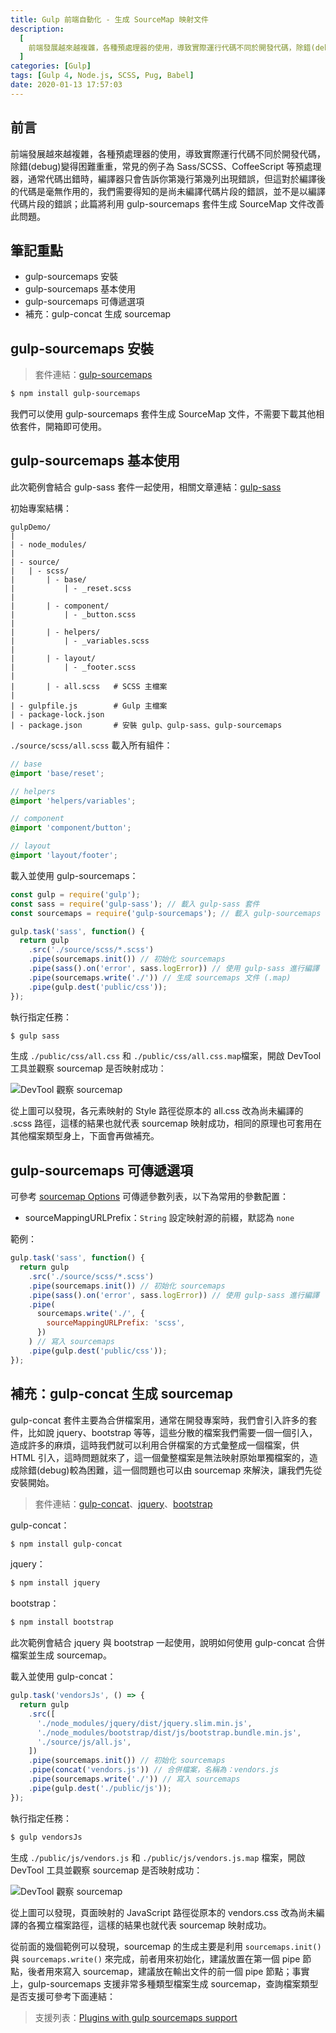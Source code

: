 ```yaml
---
title: Gulp 前端自動化 - 生成 SourceMap 映射文件
description:
  [
    前端發展越來越複雜，各種預處理器的使用，導致實際運行代碼不同於開發代碼，除錯(debug)變得困難重重，常見的例子為 Sass/SCSS、CoffeeScript 等預處理器，通常代碼出錯時，編譯器只會告訴你第幾行第幾列出現錯誤，但這對於編譯後的代碼是毫無作用的，我們需要得知的是尚未編譯代碼片段的錯誤，並不是以編譯代碼片段的錯誤。此篇將利用 gulp-sourcemaps 套件生成 SourceMap 文件改善此問題。,
  ]
categories: [Gulp]
tags: [Gulp 4, Node.js, SCSS, Pug, Babel]
date: 2020-01-13 17:57:03
---
```


## 前言

前端發展越來越複雜，各種預處理器的使用，導致實際運行代碼不同於開發代碼，除錯(debug)變得困難重重，常見的例子為 Sass/SCSS、CoffeeScript 等預處理器，通常代碼出錯時，編譯器只會告訴你第幾行第幾列出現錯誤，但這對於編譯後的代碼是毫無作用的，我們需要得知的是尚未編譯代碼片段的錯誤，並不是以編譯代碼片段的錯誤；此篇將利用 gulp-sourcemaps 套件生成 SourceMap 文件改善此問題。

## 筆記重點

- gulp-sourcemaps 安裝
- gulp-sourcemaps 基本使用
- gulp-sourcemaps 可傳遞選項
- 補充：gulp-concat 生成 sourcemap

## gulp-sourcemaps 安裝

> 套件連結：[gulp-sourcemaps](https://www.npmjs.com/package/gulp-sourcemaps)

```bash
$ npm install gulp-sourcemaps
```

我們可以使用 gulp-sourcemaps 套件生成 SourceMap 文件，不需要下載其他相依套件，開箱即可使用。

## gulp-sourcemaps 基本使用

<div class="note warning">此次範例會結合 gulp-sass 套件一起使用，相關文章連結：<a href="https://awdr74100.github.io/2019-12-31-gulp-gulpsass/" target="_blank">gulp-sass</a></div>

初始專案結構：

```plain
gulpDemo/
|
| - node_modules/
|
| - source/
|   | - scss/
|       | - base/
|           | - _reset.scss
|
|       | - component/
|           | - _button.scss
|
|       | - helpers/
|           | - _variables.scss
|
|       | - layout/
|           | - _footer.scss
|
|       | - all.scss   # SCSS 主檔案
|
| - gulpfile.js        # Gulp 主檔案
| - package-lock.json
| - package.json       # 安裝 gulp、gulp-sass、gulp-sourcemaps
```

`./source/scss/all.scss` 載入所有組件：

```scss
// base
@import 'base/reset';

// helpers
@import 'helpers/variables';

// component
@import 'component/button';

// layout
@import 'layout/footer';
```

載入並使用 gulp-sourcemaps：

```js
const gulp = require('gulp');
const sass = require('gulp-sass'); // 載入 gulp-sass 套件
const sourcemaps = require('gulp-sourcemaps'); // 載入 gulp-sourcemaps 套件

gulp.task('sass', function() {
  return gulp
    .src('./source/scss/*.scss')
    .pipe(sourcemaps.init()) // 初始化 sourcemaps
    .pipe(sass().on('error', sass.logError)) // 使用 gulp-sass 進行編譯
    .pipe(sourcemaps.write('./')) // 生成 sourcemaps 文件 (.map)
    .pipe(gulp.dest('public/css'));
});
```

執行指定任務：

```bash
$ gulp sass
```

生成 `./public/css/all.css` 和 `./public/css/all.css.map`檔案，開啟 DevTool 工具並觀察 sourcemap 是否映射成功：

<img src="https://i.imgur.com/C1e8h43.jpg" alt="DevTool 觀察 sourcemap">

從上圖可以發現，各元素映射的 Style 路徑從原本的 all.css 改為尚未編譯的 .scss 路徑，這樣的結果也就代表 sourcemap 映射成功，相同的原理也可套用在其他檔案類型身上，下面會再做補充。

## gulp-sourcemaps 可傳遞選項

可參考 [sourcemap Options](https://www.npmjs.com/package/gulp-sourcemaps#init-options) 可傳遞參數列表，以下為常用的參數配置：

- sourceMappingURLPrefix：`String`
  設定映射源的前綴，默認為 `none`

範例：

```js
gulp.task('sass', function() {
  return gulp
    .src('./source/scss/*.scss')
    .pipe(sourcemaps.init()) // 初始化 sourcemaps
    .pipe(sass().on('error', sass.logError)) // 使用 gulp-sass 進行編譯
    .pipe(
      sourcemaps.write('./', {
        sourceMappingURLPrefix: 'scss',
      })
    ) // 寫入 sourcemaps
    .pipe(gulp.dest('public/css'));
});
```

## 補充：gulp-concat 生成 sourcemap

gulp-concat 套件主要為合併檔案用，通常在開發專案時，我們會引入許多的套件，比如說 jquery、bootstrap 等等，這些分散的檔案我們需要一個一個引入，造成許多的麻煩，這時我們就可以利用合併檔案的方式彙整成一個檔案，供 HTML 引入，這時問題就來了，這一個彙整檔案是無法映射原始單獨檔案的，造成除錯(debug)較為困難，這一個問題也可以由 sourcemap 來解決，讓我們先從安裝開始。

> 套件連結：[gulp-concat](https://www.npmjs.com/package/gulp-concat)、[jquery](https://www.npmjs.com/package/jquery)、[bootstrap](https://www.npmjs.com/package/bootstrap)

gulp-concat：

```bash
$ npm install gulp-concat
```

jquery：

```bash
$ npm install jquery
```

bootstrap：

```bash
$ npm install bootstrap
```

此次範例會結合 jquery 與 bootstrap 一起使用，說明如何使用 gulp-concat 合併檔案並生成 sourcemap。

載入並使用 gulp-concat：

```js
gulp.task('vendorsJs', () => {
  return gulp
    .src([
      './node_modules/jquery/dist/jquery.slim.min.js',
      './node_modules/bootstrap/dist/js/bootstrap.bundle.min.js',
      './source/js/all.js',
    ])
    .pipe(sourcemaps.init()) // 初始化 sourcemaps
    .pipe(concat('vendors.js')) // 合併檔案，名稱為：vendors.js
    .pipe(sourcemaps.write('./')) // 寫入 sourcemaps
    .pipe(gulp.dest('./public/js'));
});
```

執行指定任務：

```bash
$ gulp vendorsJs
```

生成 `./public/js/vendors.js` 和 `./public/js/vendors.js.map` 檔案，開啟 DevTool 工具並觀察 sourcemap 是否映射成功：

<img src="https://i.imgur.com/jMPTkLZ.jpg" alt="DevTool 觀察 sourcemap">

從上圖可以發現，頁面映射的 JavaScript 路徑從原本的 vendors.css 改為尚未編譯的各獨立檔案路徑，這樣的結果也就代表 sourcemap 映射成功。

從前面的幾個範例可以發現，sourcemap 的生成主要是利用 `sourcemaps.init()` 與 `sourcemaps.write()` 來完成，前者用來初始化，建議放置在第一個 pipe 節點，後者用來寫入 sourcemap，建議放在輸出文件的前一個 pipe 節點；事實上，gulp-sourcemaps 支援非常多種類型檔案生成 sourcemap，查詢檔案類型是否支援可參考下面連結：

> 支援列表：[Plugins with gulp sourcemaps support](https://github.com/gulp-sourcemaps/gulp-sourcemaps/wiki/Plugins-with-gulp-sourcemaps-support)
